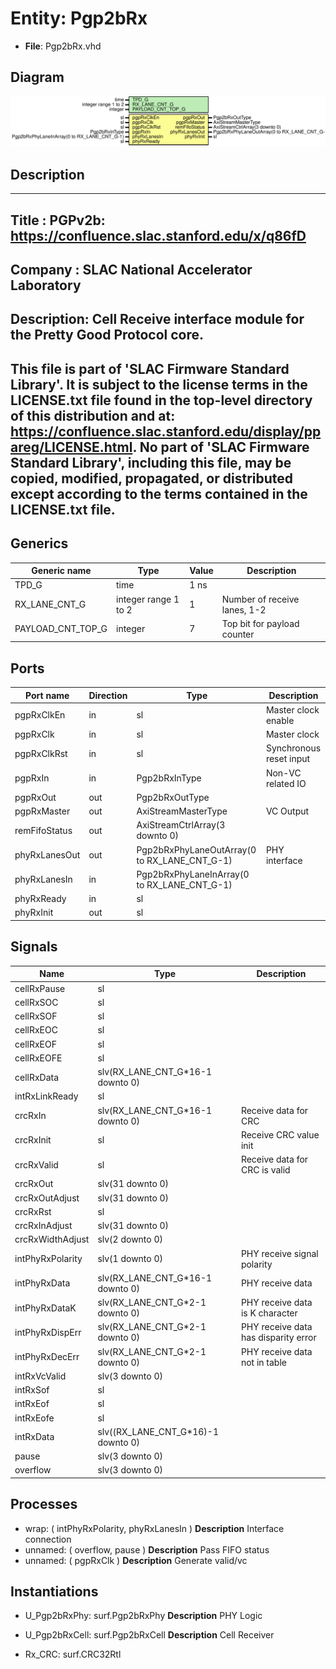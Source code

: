 # Entity: Pgp2bRx

- **File**: Pgp2bRx.vhd
## Diagram

![Diagram](Pgp2bRx.svg "Diagram")
## Description

-----------------------------------------------------------------------------
 Title      : PGPv2b: https://confluence.slac.stanford.edu/x/q86fD
-----------------------------------------------------------------------------
 Company    : SLAC National Accelerator Laboratory
-----------------------------------------------------------------------------
 Description:
 Cell Receive interface module for the Pretty Good Protocol core.
-----------------------------------------------------------------------------
 This file is part of 'SLAC Firmware Standard Library'.
 It is subject to the license terms in the LICENSE.txt file found in the
 top-level directory of this distribution and at:
    https://confluence.slac.stanford.edu/display/ppareg/LICENSE.html.
 No part of 'SLAC Firmware Standard Library', including this file,
 may be copied, modified, propagated, or distributed except according to
 the terms contained in the LICENSE.txt file.
-----------------------------------------------------------------------------
## Generics

| Generic name      | Type                 | Value | Description                   |
| ----------------- | -------------------- | ----- | ----------------------------- |
| TPD_G             | time                 | 1 ns  |                               |
| RX_LANE_CNT_G     | integer range 1 to 2 | 1     |  Number of receive lanes, 1-2 |
| PAYLOAD_CNT_TOP_G | integer              | 7     |  Top bit for payload counter  |
## Ports

| Port name     | Direction | Type                                         | Description              |
| ------------- | --------- | -------------------------------------------- | ------------------------ |
| pgpRxClkEn    | in        | sl                                           |  Master clock enable     |
| pgpRxClk      | in        | sl                                           |  Master clock            |
| pgpRxClkRst   | in        | sl                                           |  Synchronous reset input |
| pgpRxIn       | in        | Pgp2bRxInType                                | Non-VC related IO        |
| pgpRxOut      | out       | Pgp2bRxOutType                               |                          |
| pgpRxMaster   | out       | AxiStreamMasterType                          | VC Output                |
| remFifoStatus | out       | AxiStreamCtrlArray(3 downto 0)               |                          |
| phyRxLanesOut | out       | Pgp2bRxPhyLaneOutArray(0 to RX_LANE_CNT_G-1) | PHY interface            |
| phyRxLanesIn  | in        | Pgp2bRxPhyLaneInArray(0 to RX_LANE_CNT_G-1)  |                          |
| phyRxReady    | in        | sl                                           |                          |
| phyRxInit     | out       | sl                                           |                          |
## Signals

| Name             | Type                               | Description                           |
| ---------------- | ---------------------------------- | ------------------------------------- |
| cellRxPause      | sl                                 |                                       |
| cellRxSOC        | sl                                 |                                       |
| cellRxSOF        | sl                                 |                                       |
| cellRxEOC        | sl                                 |                                       |
| cellRxEOF        | sl                                 |                                       |
| cellRxEOFE       | sl                                 |                                       |
| cellRxData       | slv(RX_LANE_CNT_G*16-1 downto 0)   |                                       |
| intRxLinkReady   | sl                                 |                                       |
| crcRxIn          | slv(RX_LANE_CNT_G*16-1 downto 0)   |  Receive data for CRC                 |
| crcRxInit        | sl                                 |  Receive CRC value init               |
| crcRxValid       | sl                                 |  Receive data for CRC is valid        |
| crcRxOut         | slv(31 downto 0)                   |                                       |
| crcRxOutAdjust   | slv(31 downto 0)                   |                                       |
| crcRxRst         | sl                                 |                                       |
| crcRxInAdjust    | slv(31 downto 0)                   |                                       |
| crcRxWidthAdjust | slv(2 downto 0)                    |                                       |
| intPhyRxPolarity | slv(1 downto 0)                    |  PHY receive signal polarity          |
| intPhyRxData     | slv(RX_LANE_CNT_G*16-1 downto 0)   |  PHY receive data                     |
| intPhyRxDataK    | slv(RX_LANE_CNT_G*2-1 downto 0)    |  PHY receive data is K character      |
| intPhyRxDispErr  | slv(RX_LANE_CNT_G*2-1 downto 0)    |  PHY receive data has disparity error |
| intPhyRxDecErr   | slv(RX_LANE_CNT_G*2-1 downto 0)    |  PHY receive data not in table        |
| intRxVcValid     | slv(3 downto 0)                    |                                       |
| intRxSof         | sl                                 |                                       |
| intRxEof         | sl                                 |                                       |
| intRxEofe        | sl                                 |                                       |
| intRxData        | slv((RX_LANE_CNT_G*16)-1 downto 0) |                                       |
| pause            | slv(3 downto 0)                    |                                       |
| overflow         | slv(3 downto 0)                    |                                       |
## Processes
- wrap: ( intPhyRxPolarity, phyRxLanesIn )
**Description**
 Interface connection 
- unnamed: ( overflow, pause )
**Description**
 Pass FIFO status 
- unnamed: ( pgpRxClk )
**Description**
 Generate valid/vc 
## Instantiations

- U_Pgp2bRxPhy: surf.Pgp2bRxPhy
**Description**
 PHY Logic

- U_Pgp2bRxCell: surf.Pgp2bRxCell
**Description**
 Cell Receiver

- Rx_CRC: surf.CRC32Rtl
